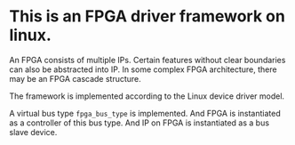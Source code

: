 # This is an FPGA driver framework on linux.

An FPGA consists of multiple IPs.
Certain features without clear boundaries can also be abstracted into IP.
In some complex FPGA architecture, there may be an FPGA cascade structure.

The framework is implemented according to the Linux device driver model.

A virtual bus type `fpga_bus_type` is implemented.
And FPGA is instantiated as a controller of this bus type.
And IP on FPGA is instantiated as a bus slave device.
